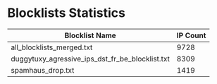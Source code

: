 # Blocklists Statistics
| Blocklist Name | IP Count |
|----|----|
| all_blocklists_merged.txt | 9728 |
| duggytuxy_agressive_ips_dst_fr_be_blocklist.txt | 8309 |
| spamhaus_drop.txt | 1419 |
